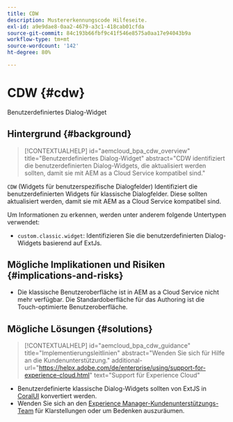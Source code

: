 ```yaml
---
title: CDW
description: Mustererkennungscode Hilfeseite.
exl-id: a9e9dae8-0aa2-4679-a3c1-418cab01cfda
source-git-commit: 84c193b66fbf9c41f546e8575a0aa17e94043b9a
workflow-type: tm+mt
source-wordcount: '142'
ht-degree: 80%

---
```


# CDW {#cdw}

Benutzerdefiniertes Dialog-Widget

## Hintergrund {#background}

>[!CONTEXTUALHELP]
>id="aemcloud_bpa_cdw_overview"
>title="Benutzerdefiniertes Dialog-Widget"
>abstract="CDW identifiziert die benutzerdefinierten Dialog-Widgets, die aktualisiert werden sollten, damit sie mit AEM as a Cloud Service kompatibel sind."

`CDW`  (Widgets für benutzerspezifische Dialogfelder) Identifiziert die benutzerdefinierten Widgets für klassische Dialogfelder. Diese sollten aktualisiert werden, damit sie mit AEM as a Cloud Service kompatibel sind.

Um Informationen zu erkennen, werden unter anderem folgende Untertypen verwendet:

* `custom.classic.widget`: Identifizieren Sie die benutzerdefinierten Dialog-Widgets basierend auf ExtJs.

## Mögliche Implikationen und Risiken {#implications-and-risks}

* Die klassische Benutzeroberfläche ist in AEM as a Cloud Service nicht mehr verfügbar. Die Standardoberfläche für das Authoring ist die Touch-optimierte Benutzeroberfläche.

## Mögliche Lösungen {#solutions}

>[!CONTEXTUALHELP]
>id="aemcloud_bpa_cdw_guidance"
>title="Implementierungsleitlinien"
>abstract="Wenden Sie sich für Hilfe an die Kundenunterstützung."
>additional-url="https://helpx.adobe.com/de/enterprise/using/support-for-experience-cloud.html" text="Support für Experience Cloud"

* Benutzerdefinierte klassische Dialog-Widgets sollten von ExtJS in [CoralUI](https://developer.adobe.com/experience-manager/reference-materials/6-5/coral-ui/coralui3/getting-started.html) konvertiert werden.
* Wenden Sie sich an den [Experience Manager-Kundenunterstützungs-Team](https://helpx.adobe.com/de/enterprise/using/support-for-experience-cloud.html) für Klarstellungen oder um Bedenken auszuräumen.
